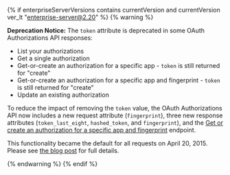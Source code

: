{% if enterpriseServerVersions contains currentVersion and currentVersion ver_lt "enterprise-server@2.20" %}
{% warning %}

**Deprecation Notice:** The `token` attribute is deprecated in some OAuth Authorizations API responses:
* List your authorizations
* Get a single authorization
* Get-or-create an authorization for a specific app - `token` is still returned for "create"
* Get-or-create an authorization for a specific app and fingerprint - `token` is still returned for "create"
* Update an existing authorization

To reduce the impact of removing the `token` value, the OAuth Authorizations API now includes a new request attribute (`fingerprint`), three new response attributes (`token_last_eight`, `hashed_token`, and `fingerprint`), and the [Get or create an authorization for a specific app and fingerprint](/rest/reference/oauth-authorizations#get-or-create-an-authorization-for-a-specific-app-and-fingerprint) endpoint.

This functionality became the default for all requests on April 20, 2015. Please see [the blog post](https://developer.github.com/changes/2015-04-20-authorizations-api-response-changes-are-now-in-effect/) for full details.

{% endwarning %}
{% endif %}
